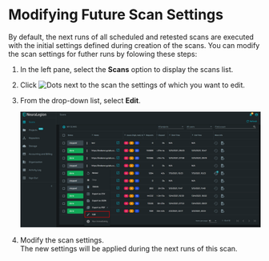# Modifying Future Scan Settings
By default, the next runs of all scheduled and retested scans are executed with the initial settings defined during creation of the scans.
You can modify the scan settings for futher runs by folowing these steps:
1. In the left pane, select the **Scans** option to display the scans list.
2. Click ![Dots](media/dots-button.png ':size=2%') next to the scan the settings of which you want to edit.
3. From the drop-down list, select **Edit**.

    ![edit-settings](media/edit-settings.png ':size=60%')

4. Modify the scan settings.<br>
The new settings will be applied during the next runs of this scan.
